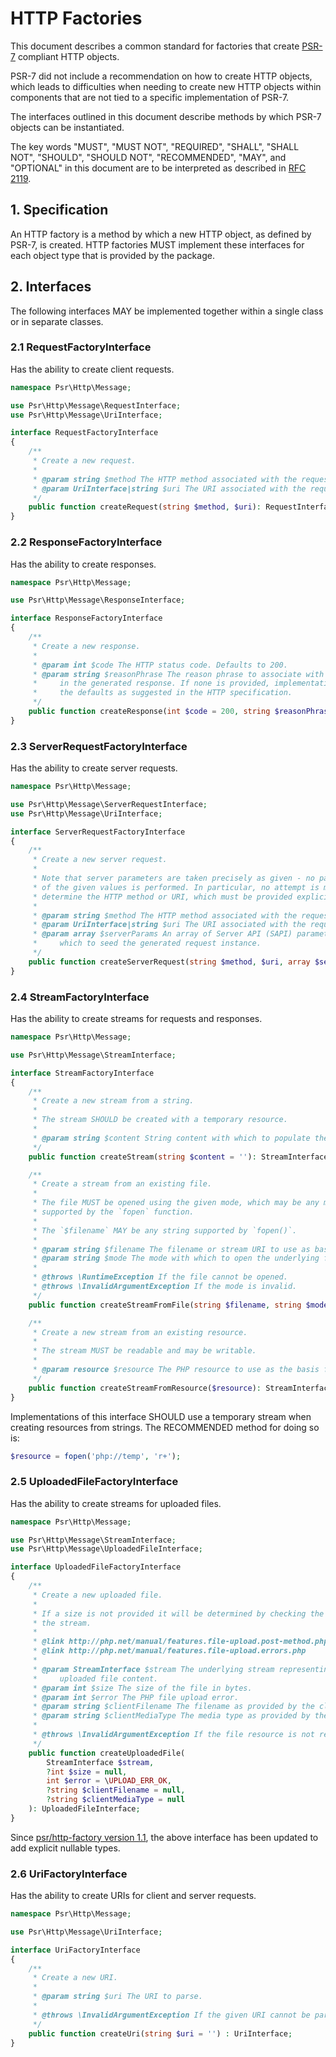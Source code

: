 HTTP Factories
==============

This document describes a common standard for factories that create [PSR-7][psr7]
compliant HTTP objects.

PSR-7 did not include a recommendation on how to create HTTP objects, which leads
to difficulties when needing to create new HTTP objects within components that are
not tied to a specific implementation of PSR-7.

The interfaces outlined in this document describe methods by which PSR-7 objects
can be instantiated.

The key words "MUST", "MUST NOT", "REQUIRED", "SHALL", "SHALL NOT", "SHOULD",
"SHOULD NOT", "RECOMMENDED", "MAY", and "OPTIONAL" in this document are to be
interpreted as described in [RFC 2119][rfc2119].

[psr7]: https://www.php-fig.org/psr/psr-7/
[rfc2119]: https://tools.ietf.org/html/rfc2119

## 1. Specification

An HTTP factory is a method by which a new HTTP object, as defined by PSR-7,
is created. HTTP factories MUST implement these interfaces for each object type
that is provided by the package.

## 2. Interfaces

The following interfaces MAY be implemented together within a single class or
in separate classes.

### 2.1 RequestFactoryInterface

Has the ability to create client requests.

```php
namespace Psr\Http\Message;

use Psr\Http\Message\RequestInterface;
use Psr\Http\Message\UriInterface;

interface RequestFactoryInterface
{
    /**
     * Create a new request.
     *
     * @param string $method The HTTP method associated with the request.
     * @param UriInterface|string $uri The URI associated with the request. 
     */
    public function createRequest(string $method, $uri): RequestInterface;
}
```

### 2.2 ResponseFactoryInterface

Has the ability to create responses.

```php
namespace Psr\Http\Message;

use Psr\Http\Message\ResponseInterface;

interface ResponseFactoryInterface
{
    /**
     * Create a new response.
     *
     * @param int $code The HTTP status code. Defaults to 200.
     * @param string $reasonPhrase The reason phrase to associate with the status code
     *     in the generated response. If none is provided, implementations MAY use
     *     the defaults as suggested in the HTTP specification.
     */
    public function createResponse(int $code = 200, string $reasonPhrase = ''): ResponseInterface;
}
```

### 2.3 ServerRequestFactoryInterface

Has the ability to create server requests.

```php
namespace Psr\Http\Message;

use Psr\Http\Message\ServerRequestInterface;
use Psr\Http\Message\UriInterface;

interface ServerRequestFactoryInterface
{
    /**
     * Create a new server request.
     *
     * Note that server parameters are taken precisely as given - no parsing/processing
     * of the given values is performed. In particular, no attempt is made to
     * determine the HTTP method or URI, which must be provided explicitly.
     *
     * @param string $method The HTTP method associated with the request.
     * @param UriInterface|string $uri The URI associated with the request. 
     * @param array $serverParams An array of Server API (SAPI) parameters with
     *     which to seed the generated request instance.
     */
    public function createServerRequest(string $method, $uri, array $serverParams = []): ServerRequestInterface;
}
```

### 2.4 StreamFactoryInterface

Has the ability to create streams for requests and responses.

```php
namespace Psr\Http\Message;

use Psr\Http\Message\StreamInterface;

interface StreamFactoryInterface
{
    /**
     * Create a new stream from a string.
     *
     * The stream SHOULD be created with a temporary resource.
     *
     * @param string $content String content with which to populate the stream.
     */
    public function createStream(string $content = ''): StreamInterface;

    /**
     * Create a stream from an existing file.
     *
     * The file MUST be opened using the given mode, which may be any mode
     * supported by the `fopen` function.
     *
     * The `$filename` MAY be any string supported by `fopen()`.
     *
     * @param string $filename The filename or stream URI to use as basis of stream.
     * @param string $mode The mode with which to open the underlying filename/stream.
     *
     * @throws \RuntimeException If the file cannot be opened.
     * @throws \InvalidArgumentException If the mode is invalid.
     */
    public function createStreamFromFile(string $filename, string $mode = 'r'): StreamInterface;

    /**
     * Create a new stream from an existing resource.
     *
     * The stream MUST be readable and may be writable.
     *
     * @param resource $resource The PHP resource to use as the basis for the stream.
     */
    public function createStreamFromResource($resource): StreamInterface;
}
```

Implementations of this interface SHOULD use a temporary stream when creating
resources from strings. The RECOMMENDED method for doing so is:

```php
$resource = fopen('php://temp', 'r+');
```

### 2.5 UploadedFileFactoryInterface

Has the ability to create streams for uploaded files.

```php
namespace Psr\Http\Message;

use Psr\Http\Message\StreamInterface;
use Psr\Http\Message\UploadedFileInterface;

interface UploadedFileFactoryInterface
{
    /**
     * Create a new uploaded file.
     *
     * If a size is not provided it will be determined by checking the size of
     * the stream.
     *
     * @link http://php.net/manual/features.file-upload.post-method.php
     * @link http://php.net/manual/features.file-upload.errors.php
     *
     * @param StreamInterface $stream The underlying stream representing the
     *     uploaded file content.
     * @param int $size The size of the file in bytes.
     * @param int $error The PHP file upload error.
     * @param string $clientFilename The filename as provided by the client, if any.
     * @param string $clientMediaType The media type as provided by the client, if any.
     *
     * @throws \InvalidArgumentException If the file resource is not readable.
     */
    public function createUploadedFile(
        StreamInterface $stream,
        ?int $size = null,
        int $error = \UPLOAD_ERR_OK,
        ?string $clientFilename = null,
        ?string $clientMediaType = null
    ): UploadedFileInterface;
}
```

Since [psr/http-factory version 1.1](https://packagist.org/packages/psr/http-factory#1.1.0),
the above interface has been updated to add explicit nullable types.

### 2.6 UriFactoryInterface

Has the ability to create URIs for client and server requests.

```php
namespace Psr\Http\Message;

use Psr\Http\Message\UriInterface;

interface UriFactoryInterface
{
    /**
     * Create a new URI.
     *
     * @param string $uri The URI to parse.
     *
     * @throws \InvalidArgumentException If the given URI cannot be parsed.
     */
    public function createUri(string $uri = '') : UriInterface;
}
```
